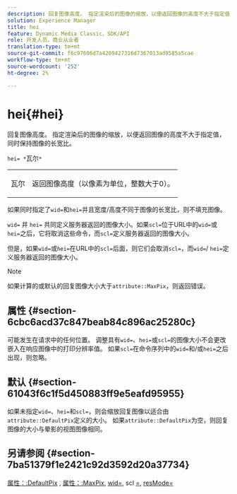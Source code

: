```yaml
---
description: 回复图像高度。 指定渲染后的图像的缩放，以便返回图像的高度不大于指定值，同时保持图像的长宽比。
solution: Experience Manager
title: hei
feature: Dynamic Media Classic，SDK/API
role: 开发人员，商业从业者
translation-type: tm+mt
source-git-commit: f6c97606d7a4209427316d7367013ad9585a5cae
workflow-type: tm+mt
source-wordcount: '252'
ht-degree: 2%

---
```



# hei{#hei}

回复图像高度。 指定渲染后的图像的缩放，以便返回图像的高度不大于指定值，同时保持图像的长宽比。

`hei= *`瓦尔`*`

<table id="simpletable_C3A31CA539DC4D9F8BE50290D1AFA5CA"> 
 <tr class="strow"> 
  <td class="stentry"> <p><span class="codeph"> <span class="varname"> 瓦尔</span> </span> </p></td> 
  <td class="stentry"> <p>返回图像高度（以像素为单位，整数大于0）。 </p></td> 
 </tr> 
</table>

如果同时指定了`wid=`和`hei=`并且宽度/高度不同于图像的长宽比，则不填充图像。

`wid=` 并 `hei=` 共同定义服务器返回的图像大小。如果`scl=`位于URL中的`wid=`或`hei=`之后，它将取消这些命令，而`scl=`定义服务器返回的图像大小。

但是，如果`wid=`或`hei=`在URL中的`scl=`后面，则它们会取消`scl=`，而`wid=`/ `hei=`定义服务器返回的图像大小。

>[!NOTE]
>
>如果计算的或默认的回复图像大小大于`attribute::MaxPix`，则返回错误。

## 属性 {#section-6cbc6acd37c847beab84c896ac25280c}

可能发生在请求中的任何位置。 调整具有`wid=`、`hei=`或`scl=`的图像大小不会更改嵌入在响应图像中的打印分辨率值。 如果`scl=`在命令序列中的`wid=`和/或`hei=`之后出现，则忽略。

## 默认 {#section-61043f6c1f5d450883ff9e5eafd95955}

如果未指定`wid=`、`hei=`和`scl=`，则会缩放回复图像以适合由`attribute::DefaultPix`定义的大小。 如果`attribute::DefaultPix`为空，则回复图像的大小与晕影的视图图像相同。

## 另请参阅 {#section-7ba51379f1e2421c92d3592d20a37734}

[属性：:DefaultPix](../../../../../ir-api/material-cat/image-rendering-api-ref/c-ir-material-catalog/c-ir-attributes-reference/r-ir-defaultpix.md#reference-102c98f9b5d24d2aaaeb756653fb0e6f) , [属性：:MaxPix](../../../../../ir-api/material-cat/image-rendering-api-ref/c-ir-material-catalog/c-ir-attributes-reference/r-ir-maxpix.md#reference-569f186bbc2840a6bd3cffa8ff3e7657),  [wid=](../../../../../ir-api/http-protocol/image-rendering-api-ref/c-ir-http-protocol-ref/c-ir-http-protocol-command-reference/r-ir-wid.md#reference-b7e691b0624941168c94b2749ae233ec), scl [=](../../../../../ir-api/http-protocol/image-rendering-api-ref/c-ir-http-protocol-ref/c-ir-http-protocol-command-reference/r-ir-scl.md#reference-b14b51a6cbe34f0bba42880540592f29),   [resMode=](../../../../../ir-api/http-protocol/image-rendering-api-ref/c-ir-http-protocol-ref/c-ir-http-protocol-command-reference/r-ir-http-resmode.md#reference-851a5b636f8948cfb11456c9b7dab0d3)

